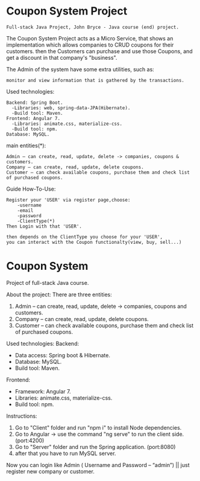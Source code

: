 # Coupon System Project
    Full-stack Java Project, John Bryce - Java course (end) project.
The Coupon System Project acts as a Micro Service,
that shows an implementation which allows companies to CRUD coupons for their customers.
then the Customers can purchase and use those Coupons, and get a discount in that company's "business".

The Admin of the system have some extra utilities, such as:
        
    monitor and view information that is gathered by the transactions.



Used technologies:

    Backend: Spring Boot.
      -Libraries: web, spring-data-JPA(Hibernate).
      -Build tool: Maven.
    Frontend: Angular 7.
      -Libraries: animate.css, materialize-css.
      -Build tool: npm.
    Database: MySQL.
    
main entities(*):

    Admin – can create, read, update, delete -> companies, coupons & customers.
    Company – can create, read, update, delete coupons.
    Customer – can check available coupons, purchase them and check list of purchased coupons.


Guide How-To-Use:

    Register your 'USER' via register page,choose:
        -username
        -email
        -password
        -ClientType(*)
    Then Login with that 'USER'.
  
    then depends on the ClientType you choose for your 'USER',
    you can interact with the Coupon functionalty(view, buy, sell...)
  

# Coupon System

Project of full-stack Java course.

About the project:
There are three entities:

1. Admin – can create, read, update, delete -> companies, coupons and customers.
2. Company – can create, read, update, delete coupons.
3. Customer – can check available coupons, purchase them and check list of purchased coupons.

Used technologies:
Backend:

- Data access: Spring boot & Hibernate.
- Database: MySQL.
- Build tool: Maven.

Frontend:

- Framework: Angular 7.
- Libraries: animate.css, materialize-css.
- Build tool: npm.

Instructions:

1. Go to "Client" folder and run "npm i" to install Node dependencies.
2. Go to Angular -> use the command "ng serve" to run the client side.(port:4200)
3. Go to "Server" folder and run the Spring application. (port:8080)
4. after that you have to run MySQL server.

Now you can login like Admin
( Username and Password – “admin”)
|| just register new company or customer.


